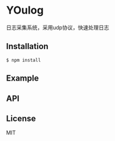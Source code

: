
# YOulog

 日志采集系统，采用udp协议，快速处理日志

## Installation

```
$ npm install
```

## Example



## API



## License

  MIT
